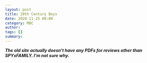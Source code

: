 ```yaml
---
layout: post
title: 20th Century Boys
date: 2020-11-25 00:00
category: MBC
author: 
tags: []
summary: 
---
```


_**The old site actually doesn't have any PDFs for reviews other than SPYxFAMILY. I'm not sure why.**_
